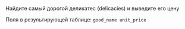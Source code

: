Найдите самый дорогой деликатес (delicacies) и выведите его цену

Поля в результирующей таблице:
`good_name
unit_price`